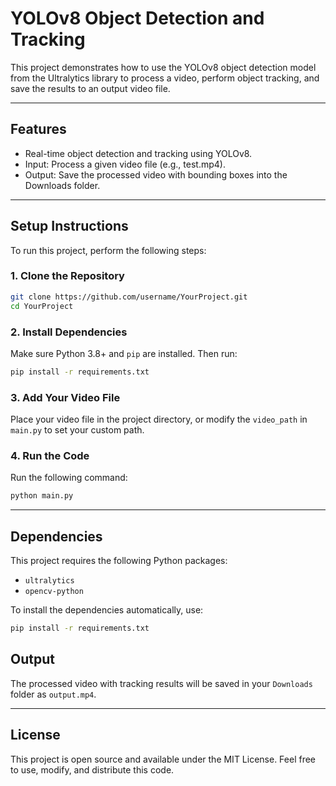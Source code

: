 # YOLOv8 Object Detection and Tracking

This project demonstrates how to use the YOLOv8 object detection model from the Ultralytics library to process a video, perform object tracking, and save the results to an output video file.

---

## Features
- Real-time object detection and tracking using YOLOv8.
- Input: Process a given video file (e.g., test.mp4).
- Output: Save the processed video with bounding boxes into the Downloads folder.

---

## Setup Instructions
To run this project, perform the following steps:

### 1. Clone the Repository
```bash
git clone https://github.com/username/YourProject.git
cd YourProject
```

### 2. Install Dependencies
Make sure Python 3.8+ and `pip` are installed. Then run:
```bash
pip install -r requirements.txt
```

### 3. Add Your Video File
Place your video file in the project directory, or modify the `video_path` in `main.py` to set your custom path.

### 4. Run the Code
Run the following command:
```bash
python main.py
```

---

## Dependencies
This project requires the following Python packages:
- `ultralytics`
- `opencv-python`

To install the dependencies automatically, use:
```bash
pip install -r requirements.txt
```


## Output
The processed video with tracking results will be saved in your `Downloads` folder as `output.mp4`.

---

## License
This project is open source and available under the MIT License. Feel free to use, modify, and distribute this code.
